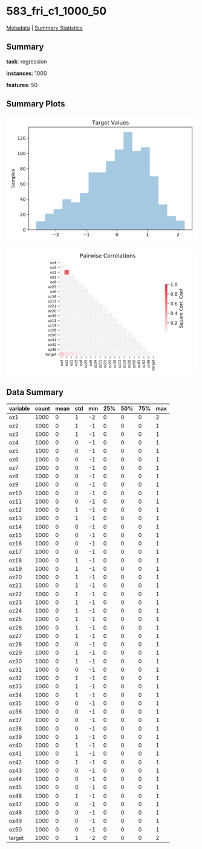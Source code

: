 # 583_fri_c1_1000_50

[Metadata](metadata.yaml) | [Summary Statistics](summary_stats.csv)

## Summary

**task**: regression

**instances**: 1000

**features**: 50

## Summary Plots

![Labels](label.svg)

![Corr](corr.svg)

## Data Summary

|	variable	|	count	|	mean	|	std	|	min	|	25%	|	50%	|	75%	|	max|
| --- | --- | --- | --- | --- | --- | --- | --- | --- |
|	oz1	|	1000	|	0	|	1	|	-2	|	0	|	0	|	0	|	2
|	oz2	|	1000	|	0	|	1	|	-1	|	0	|	0	|	0	|	1
|	oz3	|	1000	|	0	|	1	|	-1	|	0	|	0	|	0	|	1
|	oz4	|	1000	|	0	|	0	|	-1	|	0	|	0	|	0	|	1
|	oz5	|	1000	|	0	|	0	|	-1	|	0	|	0	|	0	|	1
|	oz6	|	1000	|	0	|	0	|	-1	|	0	|	0	|	0	|	1
|	oz7	|	1000	|	0	|	0	|	-1	|	0	|	0	|	0	|	1
|	oz8	|	1000	|	0	|	0	|	-1	|	0	|	0	|	0	|	1
|	oz9	|	1000	|	0	|	0	|	-1	|	0	|	0	|	0	|	1
|	oz10	|	1000	|	0	|	0	|	-1	|	0	|	0	|	0	|	1
|	oz11	|	1000	|	0	|	0	|	-1	|	0	|	0	|	0	|	1
|	oz12	|	1000	|	0	|	1	|	-1	|	0	|	0	|	0	|	1
|	oz13	|	1000	|	0	|	1	|	-1	|	0	|	0	|	0	|	1
|	oz14	|	1000	|	0	|	0	|	-1	|	0	|	0	|	0	|	1
|	oz15	|	1000	|	0	|	0	|	-1	|	0	|	0	|	0	|	1
|	oz16	|	1000	|	0	|	0	|	-1	|	0	|	0	|	0	|	1
|	oz17	|	1000	|	0	|	0	|	-1	|	0	|	0	|	0	|	1
|	oz18	|	1000	|	0	|	1	|	-1	|	0	|	0	|	0	|	1
|	oz19	|	1000	|	0	|	1	|	-1	|	0	|	0	|	0	|	1
|	oz20	|	1000	|	0	|	1	|	-1	|	0	|	0	|	0	|	1
|	oz21	|	1000	|	0	|	1	|	-1	|	0	|	0	|	0	|	1
|	oz22	|	1000	|	0	|	1	|	-1	|	0	|	0	|	0	|	1
|	oz23	|	1000	|	0	|	1	|	-1	|	0	|	0	|	0	|	1
|	oz24	|	1000	|	0	|	1	|	-1	|	0	|	0	|	0	|	1
|	oz25	|	1000	|	0	|	1	|	-1	|	0	|	0	|	0	|	1
|	oz26	|	1000	|	0	|	1	|	-1	|	0	|	0	|	0	|	1
|	oz27	|	1000	|	0	|	1	|	-1	|	0	|	0	|	0	|	1
|	oz28	|	1000	|	0	|	0	|	-1	|	0	|	0	|	0	|	1
|	oz29	|	1000	|	0	|	1	|	-1	|	0	|	0	|	0	|	1
|	oz30	|	1000	|	0	|	1	|	-1	|	0	|	0	|	0	|	1
|	oz31	|	1000	|	0	|	0	|	-1	|	0	|	0	|	0	|	1
|	oz32	|	1000	|	0	|	1	|	-1	|	0	|	0	|	0	|	1
|	oz33	|	1000	|	0	|	1	|	-1	|	0	|	0	|	0	|	1
|	oz34	|	1000	|	0	|	1	|	-1	|	0	|	0	|	0	|	1
|	oz35	|	1000	|	0	|	0	|	-1	|	0	|	0	|	0	|	1
|	oz36	|	1000	|	0	|	0	|	-1	|	0	|	0	|	0	|	1
|	oz37	|	1000	|	0	|	0	|	-1	|	0	|	0	|	0	|	1
|	oz38	|	1000	|	0	|	0	|	-1	|	0	|	0	|	0	|	1
|	oz39	|	1000	|	0	|	1	|	-1	|	0	|	0	|	0	|	1
|	oz40	|	1000	|	0	|	1	|	-1	|	0	|	0	|	0	|	1
|	oz41	|	1000	|	0	|	1	|	-1	|	0	|	0	|	0	|	1
|	oz42	|	1000	|	0	|	1	|	-1	|	0	|	0	|	0	|	1
|	oz43	|	1000	|	0	|	0	|	-1	|	0	|	0	|	0	|	1
|	oz44	|	1000	|	0	|	0	|	-1	|	0	|	0	|	0	|	1
|	oz45	|	1000	|	0	|	0	|	-1	|	0	|	0	|	0	|	1
|	oz46	|	1000	|	0	|	1	|	-1	|	0	|	0	|	0	|	1
|	oz47	|	1000	|	0	|	0	|	-1	|	0	|	0	|	0	|	1
|	oz48	|	1000	|	0	|	0	|	-1	|	0	|	0	|	0	|	1
|	oz49	|	1000	|	0	|	0	|	-1	|	0	|	0	|	0	|	1
|	oz50	|	1000	|	0	|	0	|	-1	|	0	|	0	|	0	|	1
|	target	|	1000	|	0	|	1	|	-2	|	0	|	0	|	0	|	2
